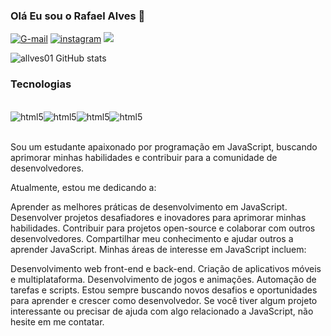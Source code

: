 
### Olá Eu sou o Rafael Alves 🤖



[![G-mail](https://img.shields.io/badge/Gmail-D14836?style=for-the-badge&logo=gmail&logoColor=white)](https://gmaiil.com/allvess680@gmail.com)
[![instagram](https://img.shields.io/badge/Instagram-E4405F?style=for-the-badge&logo=instagram&logoColor=white)](https://instagram.com/_allves.rafa)
[![](https://img.shields.io/badge/LinkedIn-0077B5?style=for-the-badge&logo=linkedin&logoColor=white)](https://www.linkedin.com/public-profile/settings?trk=d_flagship3_profile_self_view_public_profile)

![allves01 GitHub stats](https://github-readme-stats.vercel.app/api?username=allve&show_icons=true&theme=onedark)


### Tecnologias

<div style="display:inline_block"><br>
<img align="center" alt="html5" src="https://img.shields.io/badge/HTML5-E34F26?style=for-the-badge&logo=html5&logoColor=white"><img align="center" alt="html5" src="https://img.shields.io/badge/JavaScript-323330?style=for-the-badge&logo=javascript&logoColor=F7DF1E"><img align="center" alt="html5" src="https://img.shields.io/badge/Node.js-43853D?style=for-the-badge&logo=node.js&logoColor=white"><img align="center" alt="html5" src=https://img.shields.io/badge/Python-14354C?style=for-the-badge&logo=python&logoColor=white">

</div><br/>

Sou um estudante apaixonado por programação em JavaScript, buscando aprimorar minhas habilidades e contribuir para a comunidade de desenvolvedores.

Atualmente, estou me dedicando a:

Aprender as melhores práticas de desenvolvimento em JavaScript.
Desenvolver projetos desafiadores e inovadores para aprimorar minhas habilidades.
Contribuir para projetos open-source e colaborar com outros desenvolvedores.
Compartilhar meu conhecimento e ajudar outros a aprender JavaScript.
Minhas áreas de interesse em JavaScript incluem:

Desenvolvimento web front-end e back-end.
Criação de aplicativos móveis e multiplataforma.
Desenvolvimento de jogos e animações.
Automação de tarefas e scripts.
Estou sempre buscando novos desafios e oportunidades para aprender e crescer como desenvolvedor. Se você tiver algum projeto interessante ou precisar de ajuda com algo relacionado a JavaScript, não hesite em me contatar.
